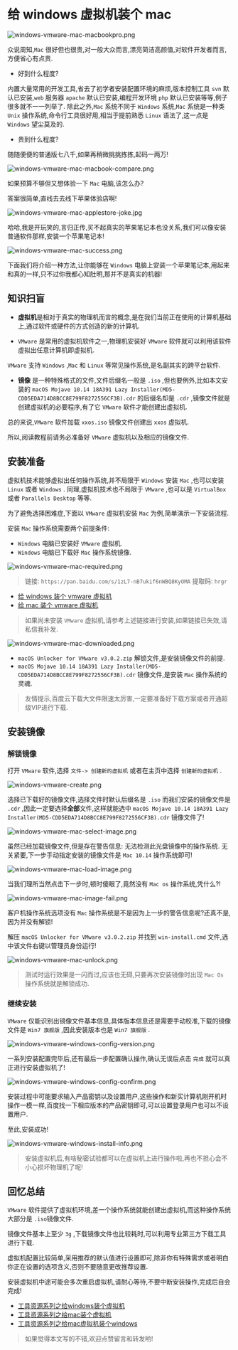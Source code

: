 # 给 windows 虚拟机装个 mac

![windows-vmware-mac-macbookpro.png](./images/windows-vmware-mac-macbookpro.png)

众说周知,`Mac` 很好但也很贵,对一般大众而言,漂亮简洁高颜值,对软件开发者而言,方便省心有点贵.

- 好到什么程度?

内置大量常用的开发工具,省去了初学者安装配置环境的麻烦,版本控制工具 `svn` 默认已安装,`web` 服务器 `apache` 默认已安装,编程开发环境 `php` 默认已安装等等,例子很多就不一一列举了.
除此之外,`Mac` 系统不同于 `Windows` 系统,`Mac` 系统是一种类 `Unix` 操作系统,命令行工具很好用,相当于提前熟悉 `Linux` 语法了,这一点是 `Windows` 望尘莫及的.

- 贵到什么程度?

随随便便的普通版七八千,如果再稍微挑挑拣拣,起码一两万!

![windows-vmware-mac-macbook-compare.png](./images/windows-vmware-mac-macbook-compare.png)

如果预算不够但又想体验一下 `Mac` 电脑,该怎么办?

答案很简单,直线去去线下苹果体验店啊! 

![windows-vmware-mac-applestore-joke.jpg](./images/windows-vmware-mac-applestore-joke.jpg)

哈哈,我是开玩笑的,言归正传,买不起真实的苹果笔记本也没关系,我们可以像安装普通软件那样,安装一个苹果笔记本!

![windows-vmware-mac-success.png](./images/windows-vmware-mac-success.png)

下面我们将介绍一种方法,让你能够在 `Windows` 电脑上安装一个苹果笔记本,用起来和真的一样,只不过你我都心知肚明,那并不是真实的机器!

## 知识扫盲

- **虚拟机**是相对于真实的物理机而言的概念,是在我们当前正在使用的计算机基础上,通过软件或硬件的方式创造的新的计算机.

- `VMware` 是常用的虚拟机软件之一,物理机安装好 `VMware` 软件就可以利用该软件虚拟出任意计算机即虚拟机.

`VMware` 支持 `Windows` ,`Mac` 和 `Linux` 等常见操作系统,是名副其实的跨平台软件.

- **镜像** 是一种特殊格式的文件,文件后缀名一般是 `.iso` ,但也要例外,比如本文安装的 `macOS Mojave 10.14 18A391 Lazy Installer(MD5-CDD5EDA714D8BCC8E799F8272556CF3B).cdr` 的后缀名却是 `.cdr` ,镜像文件就是创建虚拟机的必要程序,有了它 `VMware` 软件才能创建出虚拟机.

总的来说,`VMware` 软件加载 `xxos.iso` 镜像文件创建出 `xxos` 虚拟机.

所以,阅读教程前请务必准备好 `VMware` 虚拟机以及相应的镜像文件.

## 安装准备

虚拟机技术能够虚拟出任何操作系统,并不局限于 `Windows` 安装 `Mac` ,也可以安装 `Linux` 或者 `Windows` .
同理,虚拟机技术也不局限于 `VMware` ,也可以是 `VirtualBox` 或者 `Parallels Desktop` 等等.

为了避免选择困难症,下面以 `VMware` 虚拟机安装 `Mac` 为例,简单演示一下安装流程.

安装 `Mac` 操作系统需要两个前提条件:

- `Windows` 电脑已安装好 `VMware` 虚拟机.
- `Windows` 电脑已下载好 `Mac` 操作系统镜像.

![windows-vmware-mac-required.png](./images/windows-vmware-mac-required.png)

> 链接: `https://pan.baidu.com/s/1zL7-nB7ukif6nWBQ8KyOMA` 提取码: `hrgr` 

- [给 windows 装个 vmware 虚拟机](https://mp.weixin.qq.com/s/7_ZxBsxlMoCIr-Qcw1G8Qg)
- [给 mac 装个 vmware 虚拟机](https://mp.weixin.qq.com/s/ToXjx06xlehHpsCcfOWliw)

> 如果尚未安装 `VMware` 虚拟机,请参考上述链接进行安装,如果链接已失效,请私信我补发. 

![windows-vmware-mac-downloaded.png](./images/windows-vmware-mac-downloaded.png)

- `macOS Unlocker for VMware v3.0.2.zip` 解锁文件,是安装镜像文件的前提.
- `macOS Mojave 10.14 18A391 Lazy Installer(MD5-CDD5EDA714D8BCC8E799F8272556CF3B).cdr` 镜像文件,是安装 `Mac` 操作系统的灵魂.

> 友情提示,百度云下载大文件限速太厉害,一定要准备好下载方案或者开通超级VIP进行下载.

## 安装镜像

### 解锁镜像

打开 `VMware` 软件,选择 `文件-> 创建新的虚拟机` 或者在主页中选择 `创建新的虚拟机` .

![windows-vmware-create.png](./images/windows-vmware-create.png)

选择已下载好的镜像文件,选择文件时默认后缀名是 `.iso` 而我们安装的镜像文件是 `.cdr` ,因此一定要选择**全部**文件,这样就能选中 `macOS Mojave 10.14 18A391 Lazy Installer(MD5-CDD5EDA714D8BCC8E799F8272556CF3B).cdr` 镜像文件了!

![windows-vmware-mac-select-image.png](./images/windows-vmware-mac-select-image.png)

虽然已经加载镜像文件,但是存在警告信息: 无法检测此光盘镜像中的操作系统. 无关紧要,下一步手动指定安装的镜像文件是 `Mac 10.14` 操作系统即可!

![windows-vmware-mac-load-image.png](./images/windows-vmware-mac-load-image.png)

当我们理所当然点击下一步时,顿时傻眼了,竟然没有 `Mac os` 操作系统,凭什么?!

![windows-vmware-mac-image-fail.png](./images/windows-vmware-mac-image-fail.png)

客户机操作系统选项没有 `Mac` 操作系统是不是因为上一步的警告信息呢?还真不是,因为并没有解锁!

解压 `macOS Unlocker for VMware v3.0.2.zip` 并找到 `win-install.cmd` 文件,选中该文件右键以管理员身份运行!

![windows-vmware-mac-unlock.png](./images/windows-vmware-mac-unlock.png)

> 测试时运行效果是一闪而过,应该也无碍,只要再次安装镜像时出现 `Mac Os` 操作系统就是解锁成功.

### 继续安装


`VMware` 仅能识别出镜像文件基本信息,具体版本信息还是需要手动校准,下载的镜像文件是 `Win7 旗舰版` ,因此安装版本也是 `Win7 旗舰版` .

![windows-vmware-windows-config-version.png](./images/windows-vmware-windows-config-version.png)

一系列安装配置完毕后,还有最后一步配置确认操作,确认无误后点击 `完成` 就可以真正进行安装虚拟机了!

![windows-vmware-windows-config-confirm.png](./images/windows-vmware-windows-config-confirm.png)

安装过程中可能要求输入产品密钥以及设置用户,这些操作和新买计算机刚开机时操作一模一样,百度找一下相应版本的产品密钥即可,可以设置登录用户也可以不设置用户.

至此,安装成功!

![windows-vmware-windows-install-info.png](./images/windows-vmware-windows-install-info.png)

> 安装虚拟机后,有啥秘密试验都可以在虚拟机上进行操作啦,再也不担心会不小心损坏物理机了呢!

## 回忆总结

`VMware` 软件提供了虚拟机环境,差一个操作系统就能创建出虚拟机,而这种操作系统大部分是 `.iso`镜像文件.

镜像文件基本上至少 `3g` ,下载镜像文件也比较耗时,可以利用专业第三方下载工具进行下载.

虚拟机配置比较简单,采用推荐的默认值进行设置即可,除非你有特殊需求或者明白你正在设置的选项含义,否则不要随意更改推荐设置.

安装虚拟机中途可能会多次重启虚拟机,请耐心等待,不要中断安装操作,完成后自会完成!

- [工具资源系列之给windows装个虚拟机](https://mp.weixin.qq.com/s/7_ZxBsxlMoCIr-Qcw1G8Qg)
- [工具资源系列之给mac装个虚拟机](https://mp.weixin.qq.com/s/ToXjx06xlehHpsCcfOWliw)
- [工具资源系列之给mac虚拟机装个windows](https://mp.weixin.qq.com/s/FBuOI_LIm-o1lbKuSaTakw)

> 如果觉得本文写的不错,欢迎点赞留言和转发哟!

